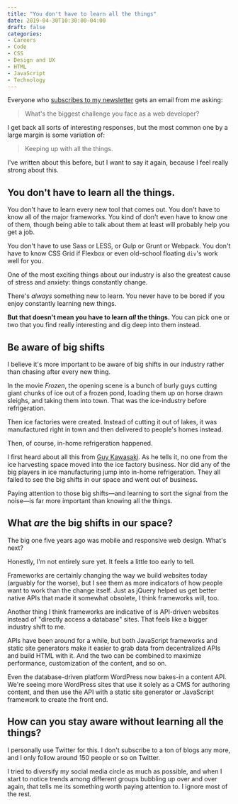 ```yaml
---
title: "You don't have to learn all the things"
date: 2019-04-30T10:30:00-04:00
draft: false
categories:
- Careers
- Code
- CSS
- Design and UX
- HTML
- JavaScript
- Technology
---
```


Everyone who [subscribes to my newsletter](https://gomakethings.com/articles) gets an email from me asking:

> What's the biggest challenge you face as a web developer?

I get back all sorts of interesting responses, but the most common one by a large margin is some variation of:

> Keeping up with all the things.

I've written about this before, but I want to say it again, because I feel really strong about this.

## You don't have to learn all the things.

You don't have to learn every new tool that comes out. You don't have to know all of the major frameworks. You kind of don't even have to know one of them, though being able to talk about them at least will probably help you get a job.

You don't have to use Sass or LESS, or Gulp or Grunt or Webpack. You don't have to know CSS Grid if Flexbox or even old-school floating `div`'s work well for you.

One of the most exciting things about our industry is also the greatest cause of stress and anxiety: things constantly change.

There's *always* something new to learn. You never have to be bored if you enjoy constantly learning new things.

**But that doesn't mean you have to learn _all_ the things.** You can pick one or two that you find really interesting and dig deep into them instead.

## Be aware of big shifts

I believe it's more important to be aware of big shifts in our industry rather than chasing after every new thing.

In the movie *Frozen*, the opening scene is a bunch of burly guys cutting giant chunks of ice out of a frozen pond, loading them up on horse drawn sleighs, and taking them into town. That was the ice-industry before refrigeration.

Then ice factories were created. Instead of cutting it out of lakes, it was manufactured right in town and then delivered to people's homes instead.

Then, of course, in-home refrigeration happened.

I first heard about all this from [Guy Kawasaki](https://guykawasaki.com/). As he tells it, no one from the ice harvesting space moved into the ice factory business. Nor did any of the big players in ice manufacturing jump into in-home refrigeration. They all failed to see the big shifts in our space and went out of business.

Paying attention to those big shifts&mdash;and learning to sort the signal from the noise&mdash;is far more important than knowing all the things.

## What *are* the big shifts in our space?

The big one five years ago was mobile and responsive web design. What's next?

Honestly, I'm not entirely sure yet. It feels a little too early to tell.

Frameworks are certainly changing the way we build websites today (arguably for the worse), but I see them as more indicators of how people want to work than the change itself. Just as jQuery helped us get better native APIs that made it somewhat obsolete, I think frameworks will, too.

Another thing I think frameworks are indicative of is API-driven websites instead of "directly access a database" sites. That feels like a bigger industry shift to me.

APIs have been around for a while, but both JavaScript frameworks and static site generators make it easier to grab data from decentralized APIs and build HTML with it. And the two can be combined to maximize performance, customization of the content, and so on.

Even the database-driven platform WordPress now bakes-in a content API. We're seeing more WordPress sites that use it solely as a CMS for authoring content, and then use the API with a static site generator or JavaScript framework to create the front end.

## How can you stay aware without learning all the things?

I personally use Twitter for this. I don't subscribe to a ton of blogs any more, and I only follow around 150 people or so on Twitter.

I tried to diversify my social media circle as much as possible, and when I start to notice trends among different groups bubbling up over and over again, that tells me its something worth paying attention to. I ignore most of the rest.